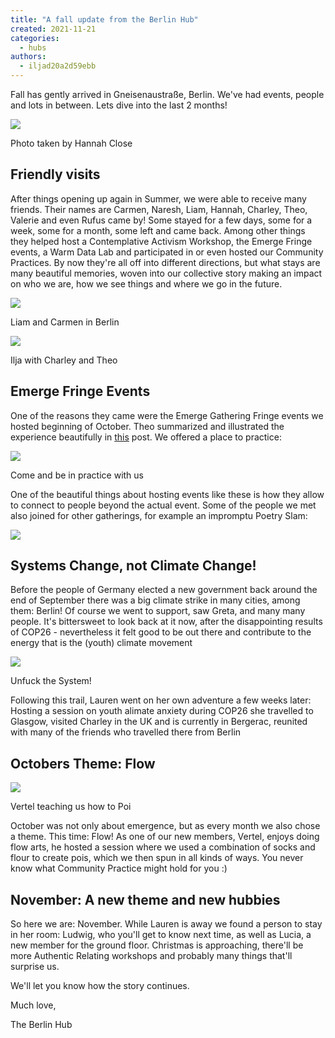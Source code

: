 ```yaml
---
title: "A fall update from the Berlin Hub"
created: 2021-11-21
categories: 
  - hubs
authors: 
  - iljad20a2d59ebb
---
```


Fall has gently arrived in Gneisenaustraße, Berlin. We've had events, people and lots in between. Lets dive into the last 2 months!

![](assets/images/herbst-1024x1024.jpeg)

Photo taken by Hannah Close

## Friendly visits

After things opening up again in Summer, we were able to receive many friends. Their names are Carmen, Naresh, Liam, Hannah, Charley, Theo, Valerie and even Rufus came by! Some stayed for a few days, some for a week, some for a month, some left and came back. Among other things they helped host a Contemplative Activism Workshop, the Emerge Fringe events, a Warm Data Lab and participated in or even hosted our Community Practices. By now they're all off into different directions, but what stays are many beautiful memories, woven into our collective story making an impact on who we are, how we see things and where we go in the future.

![](assets/images/liam-carmen-768x1024.jpeg)

Liam and Carmen in Berlin

![](assets/images/cti.jpeg)

Ilja with Charley and Theo

## Emerge Fringe Events

One of the reasons they came were the Emerge Gathering Fringe events we hosted beginning of October. Theo summarized and illustrated the experience beautifully in [this](https://lifeitself.org/2021/10/19/reflections-on-the-2021-emerge-gathering/) post. We offered a place to practice:

![](assets/images/grafik.png)

Come and be in practice with us

One of the beautiful things about hosting events like these is how they allow to connect to people beyond the actual event. Some of the people we met also joined for other gatherings, for example an impromptu Poetry Slam:

![](assets/images/poetry-slam.jpeg)

## Systems Change, not Climate Change!

Before the people of Germany elected a new government back around the end of September there was a big climate strike in many cities, among them: Berlin! Of course we went to support, saw Greta, and many many people. It's bittersweet to look back at it now, after the disappointing results of COP26 - nevertheless it felt good to be out there and contribute to the energy that is the (youth) climate movement

![](assets/images/klimastreik.jpeg)

Unfuck the System!

Following this trail, Lauren went on her own adventure a few weeks later: Hosting a session on youth alimate anxiety during COP26 she travelled to Glasgow, visited Charley in the UK and is currently in Bergerac, reunited with many of the friends who travelled there from Berlin

## Octobers Theme: Flow

![](assets/images/poi-4-1024x768.jpeg)

Vertel teaching us how to Poi

October was not only about emergence, but as every month we also chose a theme. This time: Flow! As one of our new members, Vertel, enjoys doing flow arts, he hosted a session where we used a combination of socks and flour to create pois, which we then spun in all kinds of ways. You never know what Community Practice might hold for you :)

## November: A new theme and new hubbies

So here we are: November. While Lauren is away we found a person to stay in her room: Ludwig, who you'll get to know next time, as well as Lucia, a new member for the ground floor. Christmas is approaching, there'll be more Authentic Relating workshops and probably many things that'll surprise us.

We'll let you know how the story continues.

Much love,

The Berlin Hub
